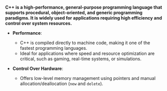 **C++ is a high-performance, general-purpose programming language that supports procedural, object-oriented, and generic programming paradigms. It is widely used for applications requiring high efficiency and control over system resources.**

- **Performance**:
    - C++ is compiled directly to machine code, making it one of the fastest programming languages.
    - Ideal for applications where speed and resource optimization are critical, such as gaming, real-time systems, or simulations.

- **Control Over Hardware**:
    - Offers low-level memory management using pointers and manual allocation/deallocation (`new` and `delete`).